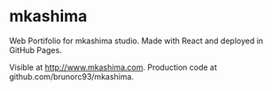 # mkashima
Web Portifolio for mkashima studio.
Made with React and deployed in GitHub Pages.

Visible at http://www.mkashima.com.
Production code at github.com/brunorc93/mkashima.
